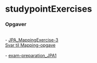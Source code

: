 # studypointExercises

<h3>Opgaver</h3>
<br>
- <a href="https://github.com/oliverloye/studypointExercises/tree/master/JPA_MappingExercise-3">JPA_MappingExercise-3</a>
<br>
<a href="https://github.com/oliverloye/studypointExercises/blob/master/Svar%20til%20MappingEx3.pdf"> Svar til Mapping-opgave</a>
<br>
<br>
- <a href="https://github.com/oliverloye/studypointExercises/tree/master/exam_preparation_JPA1">exam-preparation_JPA1</a>
